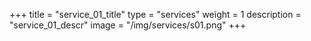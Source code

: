+++
title = "service_01_title"
type = "services"
weight = 1
description = "service_01_descr"
image = "/img/services/s01.png"
+++

